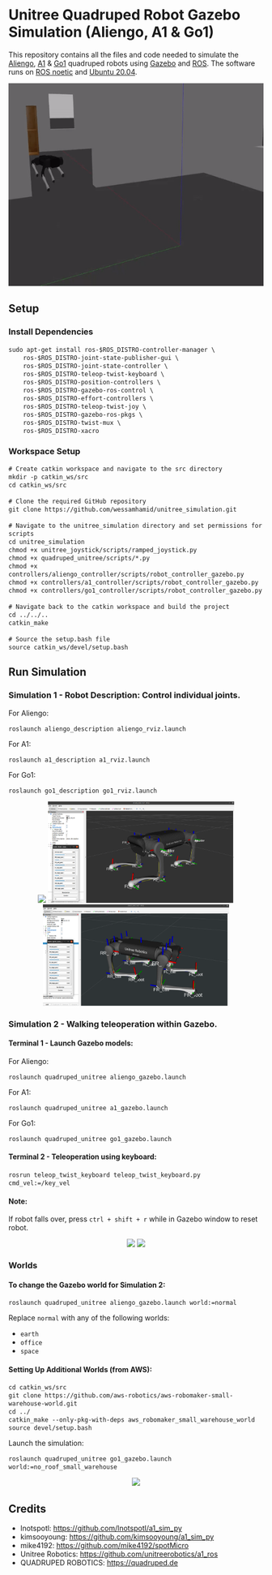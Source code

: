 # Unitree Quadruped Robot Gazebo Simulation (Aliengo, A1 & Go1)
This repository contains all the files and code needed to simulate the [Aliengo](https://www.unitree.com/aliengo/), [A1](https://www.unitree.com/products/a1) & [Go1](https://www.unitree.com/products/go1) quadruped robots using [Gazebo](http://gazebosim.org/) and [ROS](https://www.ros.org/).
The software runs on [ROS noetic](http://wiki.ros.org/noetic) and [Ubuntu 20.04](http://www.releases.ubuntu.com/20.04/). 

<p align="center">
	<img src="./resources/aliengo_walk.gif" height="400">
</p>


## Setup
### Install Dependencies 
```
sudo apt-get install ros-$ROS_DISTRO-controller-manager \
	ros-$ROS_DISTRO-joint-state-publisher-gui \
	ros-$ROS_DISTRO-joint-state-controller \
	ros-$ROS_DISTRO-teleop-twist-keyboard \
	ros-$ROS_DISTRO-position-controllers \
	ros-$ROS_DISTRO-gazebo-ros-control \
	ros-$ROS_DISTRO-effort-controllers \
	ros-$ROS_DISTRO-teleop-twist-joy \
	ros-$ROS_DISTRO-gazebo-ros-pkgs \
	ros-$ROS_DISTRO-twist-mux \
	ros-$ROS_DISTRO-xacro
```

### Workspace Setup
```
# Create catkin workspace and navigate to the src directory
mkdir -p catkin_ws/src
cd catkin_ws/src

# Clone the required GitHub repository
git clone https://github.com/wessamhamid/unitree_simulation.git

# Navigate to the unitree_simulation directory and set permissions for scripts
cd unitree_simulation
chmod +x unitree_joystick/scripts/ramped_joystick.py
chmod +x quadruped_unitree/scripts/*.py
chmod +x controllers/aliengo_controller/scripts/robot_controller_gazebo.py
chmod +x controllers/a1_controller/scripts/robot_controller_gazebo.py
chmod +x controllers/go1_controller/scripts/robot_controller_gazebo.py

# Navigate back to the catkin workspace and build the project
cd ../../..
catkin_make

# Source the setup.bash file
source catkin_ws/devel/setup.bash
```

## Run Simulation

### Simulation 1 - Robot Description: Control individual joints.

For Aliengo:
```
roslaunch aliengo_description aliengo_rviz.launch
```

For A1:
```
roslaunch a1_description a1_rviz.launch
```

For Go1:
```
roslaunch go1_description go1_rviz.launch
```

<p align="center">
    <img src="./resources/go1_desc.png" height="200">
	<img src="./resources/a1_desc.png" height="200">
	<img src="./resources/aliengo_desc.png" height="200">
</p>

### Simulation 2 - Walking teleoperation within Gazebo.

#### Terminal 1 - Launch Gazebo models:
For Aliengo:

```
roslaunch quadruped_unitree aliengo_gazebo.launch
```
For A1:
```
roslaunch quadruped_unitree a1_gazebo.launch
```

For Go1:
```
roslaunch quadruped_unitree go1_gazebo.launch
```

#### Terminal 2 - Teleoperation using keyboard:
```
rosrun teleop_twist_keyboard teleop_twist_keyboard.py cmd_vel:=/key_vel
```


#### Note:
If robot falls over, press `ctrl + shift + r` while in Gazebo window to reset robot.


<p align="center">
    <img src="./resources/go1_pcl.png" height="250">
	<img src="./resources/go1_walk.gif" height="320">
</p>

<p align="center">
    
</p>

### Worlds
#### To change the Gazebo world for Simulation 2:
```
roslaunch quadruped_unitree aliengo_gazebo.launch world:=normal
```
Replace `normal` with any of the following worlds:
- `earth`
- `office`
- `space` 

#### Setting Up Additional Worlds (from AWS):
```
cd catkin_ws/src
git clone https://github.com/aws-robotics/aws-robomaker-small-warehouse-world.git
cd ../
catkin_make --only-pkg-with-deps aws_robomaker_small_warehouse_world
source devel/setup.bash
```

Launch the simulation:
```
roslaunch quadruped_unitree go1_gazebo.launch world:=no_roof_small_warehouse
```

<p align="center">
    <img src="./resources/go1_aws.png" height="300">
</p>

## Credits
 - lnotspotl: https://github.com/lnotspotl/a1_sim_py
 - kimsooyoung: https://github.com/kimsooyoung/a1_sim_py
 - mike4192: https://github.com/mike4192/spotMicro
 - Unitree Robotics: https://github.com/unitreerobotics/a1_ros
 - QUADRUPED ROBOTICS: https://quadruped.de
